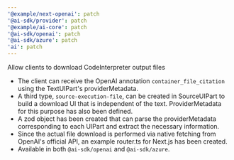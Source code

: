 ```yaml
---
'@example/next-openai': patch
'@ai-sdk/provider': patch
'@example/ai-core': patch
'@ai-sdk/openai': patch
'@ai-sdk/azure': patch
'ai': patch
---
```


Allow clients to download CodeInterpreter output files

- The client can receive the OpenAI annotation `container_file_citation` using the TextUIPart's providerMetadata.
- A third type, `source-execution-file`, can be created in SourceUIPart to build a download UI that is independent of the text. ProviderMetadata for this purpose has also been defined.
- A zod object has been created that can parse the providerMetadata corresponding to each UIPart and extract the necessary information.
- Since the actual file download is performed via native fetching from OpenAI's official API, an example router.ts for Next.js has been created.
- Available in both `@ai-sdk/openai` and `@ai-sdk/azure`.
